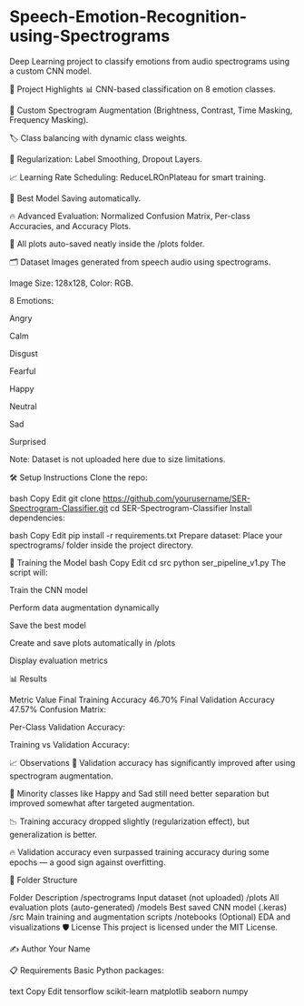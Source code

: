 # Speech-Emotion-Recognition-using-Spectrograms
Deep Learning project to classify emotions from audio spectrograms using a custom CNN model.

🚀 Project Highlights
📊 CNN-based classification on 8 emotion classes.

🧪 Custom Spectrogram Augmentation (Brightness, Contrast, Time Masking, Frequency Masking).

🏷️ Class balancing with dynamic class weights.

🧹 Regularization: Label Smoothing, Dropout Layers.

📈 Learning Rate Scheduling: ReduceLROnPlateau for smart training.

💾 Best Model Saving automatically.

🔥 Advanced Evaluation: Normalized Confusion Matrix, Per-class Accuracies, and Accuracy Plots.

📸 All plots auto-saved neatly inside the /plots folder.

🗂️ Dataset
Images generated from speech audio using spectrograms.

Image Size: 128x128, Color: RGB.

8 Emotions:

Angry

Calm

Disgust

Fearful

Happy

Neutral

Sad

Surprised

Note: Dataset is not uploaded here due to size limitations.

🛠️ Setup Instructions
Clone the repo:

bash
Copy
Edit
git clone https://github.com/yourusername/SER-Spectrogram-Classifier.git
cd SER-Spectrogram-Classifier
Install dependencies:

bash
Copy
Edit
pip install -r requirements.txt
Prepare dataset: Place your spectrograms/ folder inside the project directory.

🧪 Training the Model
bash
Copy
Edit
cd src
python ser_pipeline_v1.py
The script will:

Train the CNN model

Perform data augmentation dynamically

Save the best model

Create and save plots automatically in /plots

Display evaluation metrics

📊 Results

Metric	Value
Final Training Accuracy	46.70%
Final Validation Accuracy	47.57%
Confusion Matrix:

Per-Class Validation Accuracy:

Training vs Validation Accuracy:

📈 Observations
🎯 Validation accuracy has significantly improved after using spectrogram augmentation.

🥲 Minority classes like Happy and Sad still need better separation but improved somewhat after targeted augmentation.

📉 Training accuracy dropped slightly (regularization effect), but generalization is better.

🔥 Validation accuracy even surpassed training accuracy during some epochs — a good sign against overfitting.

📂 Folder Structure

Folder	Description
/spectrograms	Input dataset (not uploaded)
/plots	All evaluation plots (auto-generated)
/models	Best saved CNN model (.keras)
/src	Main training and augmentation scripts
/notebooks	(Optional) EDA and visualizations
🛡️ License
This project is licensed under the MIT License.

✍️ Author
Your Name

📋 Requirements
Basic Python packages:

text
Copy
Edit
tensorflow
scikit-learn
matplotlib
seaborn
numpy
